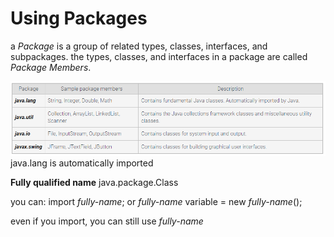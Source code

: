 # Using Packages

a _Package_ is a group of related types, classes, interfaces, and subpackages.
the types, classes, and interfaces in a package are called _Package Members_.

![The following is a table of several built-in Java packages and some of their members](CommonJavaPackages.PNG)
java.lang is automatically imported

**Fully qualified name**
java.package.Class

you can:
import _fully-name_;
or
_fully-name_ variable = new _fully-name_();

even if you import, you can still use _fully-name_